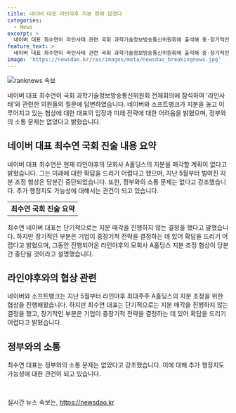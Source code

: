 ```yaml
---
title: 네이버 대표 라인야후 지분 판매 않겠다
categories:
  - News
excerpt: >
  네이버 대표 최수연이 라인사태 관련 국회 과학기술정보방송통신위원회에 출석해 중·장기적인 전략에 대한 확답은 어렵지만 네이버와 정부 간 소통 문제는 없었음을 밝혔다. 라인야후의 모회사 A홀딩스의 지분 매각 계획은 없으며, 라인야후의 보안 시스템과 자본 관계에 대한 논의가 계속되고 있다. 추가 행정지도 가능성에 대해선 현지 여론을 감안할 필요성이 나타났고, 라인야후 관련 국정조사 요구가 진행 중이다.
feature_text: >
  네이버 대표 최수연이 라인사태 관련 국회 과학기술정보방송통신위원회에 출석해 중·장기적인 전략에 대한 확답은 어렵지만 네이버와 정부 간 소통 문제는 없었음을 밝혔다. 라인야후의 모회사 A홀딩스의 지분 매각 계획은 없으며, 라인야후의 보안 시스템과 자본 관계에 대한 논의가 계속되고 있다. 추가 행정지도 가능성에 대해선 현지 여론을 감안할 필요성이 나타났고, 라인야후 관련 국정조사 요구가 진행 중이다.
image: 'https://newsdao.kr/res/images/meta/newsdao_breakingnews.jpg'
---
```


<p><img src="https://newsdao.kr/res/images/meta/newsdao_breakingnews.jpg" alt="ranknews 속보" /></p>

<p>네이버 대표 최수연이 국회 과학기술정보방송통신위원회 전체회의에 참석하여 '라인사태'와 관련한 의원들의 질문에 답변하였습니다. 네이버와 소프트뱅크가 지분을 놓고 이루어지고 있는 협상에 대한 대표의 입장과 미래 전략에 대한 어려움을 밝혔으며, 정부와의 소통 문제는 없었다고 밝혔습니다.</p>

<h2 data-ke-size="size26">네이버 대표 최수연 국회 진술 내용 요약</h2>

<p data-ke-size="size16">네이버 대표 최수연은 현재 라인야후의 모회사 A홀딩스의 지분을 매각할 계획이 없다고 밝혔습니다. 그는 미래에 대한 확답을 드리기 어렵다고 했으며, 지난 5월부터 벌여진 지분 조정 협상은 당분간 중단되었습니다. 또한, 정부와의 소통 문제는 없다고 강조했습니다. 추가 행정지도 가능성에 대해서는 관건이 되고 있습니다.</p>

<table>
  <tr>
    <td style="text-align: center; height: 17px;"><b>최수연 국회 진술 요약</b></td>
  </tr>
</table>

<p data-ke-size="size16">최수연 네이버 대표는 단기적으로는 지분 매각을 진행하지 않는 결정을 했다고 말했습니다. 하지만 장기적인 부분은 기업이 중장기적 전략을 결정하는 데 있어 확답을 드리기 어렵다고 밝혔으며, 그동안 진행되어온 라인야후의 모회사 A홀딩스 지분 조정 협상이 당분간 중단될 것이라고 설명했습니다.</p>

<h2 data-ke-size="size26">라인야후와의 협상 관련</h2>

<p data-ke-size="size16">네이버와 소프트뱅크는 지난 5월부터 라인야후 최대주주 A홀딩스의 지분 조정을 위한 협상을 진행해왔습니다. 하지만 최수연 대표는 단기적으로는 지분 매각을 진행하지 않는 결정을 했고, 장기적인 부분은 기업이 중장기적 전략을 결정하는 데 있어 확답을 드리기 어렵다고 밝혔습니다.</p>

<h2 data-ke-size="size26">정부와의 소통</h2>

<p data-ke-size="size16">최수연 대표는 정부와의 소통 문제는 없었다고 강조했습니다. 이에 대해 추가 행정지도 가능성에 대한 관건이 되고 있습니다.</p>

<p data-ke-size="size16">&nbsp;</p>
실시간 뉴스 속보는, <a href="https://newsdao.kr" rel="dofollow">https://newsdao.kr</a>


